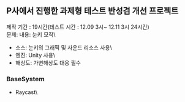 ## P사에서 진행한 과제형 테스트 반성겸 개선 프로젝트
제작 기간 : 19시간(테스트 시간 : 12.09 3시~ 12.11 3시 24시간)\
문제: 내용: 눈키 모작\
  - 소스: 눈키의 그래픽 및 사운드 리소스 사용\
  - 엔진: Unity 사용\
  - 해상도: 가변해상도 대응 필수

### BaseSystem
- Raycast\
